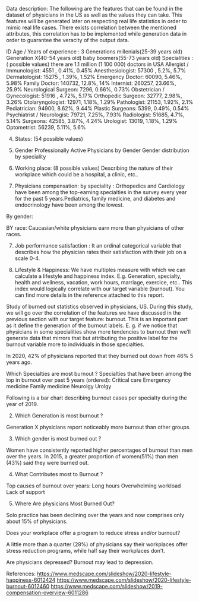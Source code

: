 Data description:
The following are the features that can be found in the dataset of physicians in the US as well as the values they can take. This features will be generated later on respecting real life statistics in order to mimic real life cases. There exists correlation between the mentioned attributes, this correlation has to be implemented while generation data in order to guarantee the veracity of the output data.

ID
Age / Years of experience : 3 Generations
millenials(25-39 years old)
Generation X(40-54 years old)
baby boomers(55-73 years old)
Specialities : ( possible values) there are 1.1 million (1 100 000) doctors in USA
Allergist / Immunologist: 4551 , 0.41%, 0.45%
Anesthesiologist: 57300 , 5.2%, 5.7%
Dermatologist: 15275 , 1.39%, 1.52%
Emergency Doctor: 60090, 5.46%, 5.98%
Family Doctor: 140732, 12.8%, 14%
Internist: 260257,  23.66%, 25.9%
Neurological Surgeon: 7296, 0.66%, 0.73%
Obstetrician / Gynecologist: 51916 , 4.72%, 5.17% 
Orthopedic Surgeon: 32777, 2.98%, 3.26%
Otolaryngologist: 12971, 1.18%, 1.29%
Pathologist: 21153, 1.92%, 2.1%
Pediatrician: 94900, 8.62%, 9.44%
Plastic Surgeons: 5399, 0.49%, 0.54%
Psychiatrist / Neurologist: 79721, 7.25%, 7.93%
Radiologist: 51685, 4.7%, 5.14%
Surgeons: 42585, 3.87%, 4.24%
Urologist: 13019, 1.18%, 1.29%
Optometrist: 56239, 5.11%, 5.6%

4) States:  (54 possible values)


5) Gender 
Professionally Active Physicians by Gender
Gender distribution by speciality


6)   Working place: (8 possible values)
Describing the nature of their workplace which could be a hospital, a clinic, etc..

7)  Physicians compensation:
by speciality :
Orthopedics and Cardiology have been among the top-earning specialties
in the survey every year for the past 5 years.Pediatrics, family medicine, and diabetes and endocrinology have been among the lowest.



By gender:


BY race:
Caucasian/white physicians earn more than physicians of other races.



7)  Job performance satisfaction :
It an ordinal categorical variable that describes how the physician rates their satisfaction with their job on a scale 0-4.

8) Lifestyle & Happiness:
We have multiples measure with which we can calculate a lifestyle and happiness index.
E.g. Generation, specialty, health and wellness, vacation, work hours, marriage, exercice, etc..
This index would logically correlate with our target variable (burnout). You can find more details in the reference attached to this report.    







 
Study of burned out statistics observed in physicians, US.
During this study, we will go over the correlation of the features we have discussed in the previous section with our target feature: burnout. This is an important part as it define the generation of the burnout labels. 
E. g. if we notice that physicians in some specialities show more tendencies to burnout then we’ll generate data that mirrors that but attributing the positive label for the burnout variable more to individuals in those specialties. 

In 2020, 42% of physicians reported that they burned out down from 46% 5 years ago.

Which Specialties are most burnout ?
Specialties that have been among the top in burnout over past 5 years (ordered):
Critical care
Emergency medicine
Family medicine
Neurolgy
Urolgy

Following is a bar chart describing burnout cases per specialty during the year of 2019.












2. Which Generation is most burnout ?

  Generation X physicians report noticeably more burnout than other groups.
   
3. Which gender is most burned out ?

Women have consistently reported higher percentages of burnout than
men over the years.
In 2015, a greater proportion of women(51%) than men (43%) said they were burned out.




4. What Contributes most to Burnout ?

Top causes of burnout over years:
Long hours
Overwhelming workload
Lack of support

5. Where Are physicians Most Burned Out?

Solo practice has been declining over the years and now comprises only about 15% of physicians.









Does your workplace offer a program to reduce stress and/or burnout?

A little more than a quarter (28%) of physicians say their workplaces offer stress reduction programs, while half say their workplaces don't. 



Are physicians depressed?
Burnout may lead to depression.


References:
https://www.medscape.com/slideshow/2020-lifestyle-happiness-6012424
https://www.medscape.com/slideshow/2020-lifestyle-burnout-6012460
https://www.medscape.com/slideshow/2019-compensation-overview-6011286
